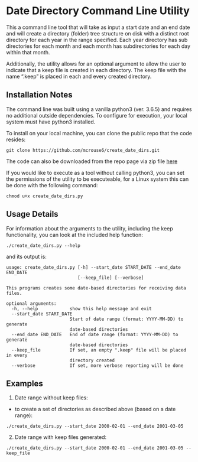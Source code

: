 # Date Directory Command Line Utility

This a command line tool that will take as input a start date and an end date and will create a directory (folder) tree structure on disk with a distinct root directory for each year in the range specified.  Each year directory has sub directories for each month and each month has subdirectories for each day within that month. 

Additionally, the utility allows for an optional argument to allow the user  to indicate that a keep file is created in each directory. The keep file with the name “.keep” is placed in each and every created directory.


## Installation Notes
The command line was built using a vanilla python3 (ver. 3.6.5) and requires no additional outside dependencies.
To configure for execution, your local system must have python3 installed. 

To install on your local machine, you can clone the public repo that the code resides: 

```
git clone https://github.com/mcrouse6/create_date_dirs.git
```

The code can also be downloaded from the repo page via zip file [here](https://github.com/mcrouse6/create_date_dirs)

If you would like to execute as a tool without calling python3, you can set the permissions of the utility to be executeable, 
for a Linux system this can be done with the following command:

```
chmod u+x create_date_dirs.py
```

## Usage Details


For information about the arguments to the utility, including the keep functionality, you can look at the included help function:

```
./create_date_dirs.py --help
```

and its output is:

```
usage: create_date_dirs.py [-h] --start_date START_DATE --end_date END_DATE
                           [--keep_file] [--verbose]

This programs creates some date-based directories for receiving data files.

optional arguments:
  -h, --help            show this help message and exit
  --start_date START_DATE
                        Start of date range (format: YYYY-MM-DD) to generate
                        date-based directories
  --end_date END_DATE   End of date range (format: YYYY-MM-DD) to generate
                        date-based directories
  --keep_file           If set, an empty ".keep" file will be placed in every
                        directory created
  --verbose             If set, more verbose reporting will be done
```


## Examples

1. Date range without keep files: 
- to create a set of directories as described above (based on a date range):

```
./create_date_dirs.py --start_date 2000-02-01 --end_date 2001-03-05 
```

2. Date range with keep files generated:


```
./create_date_dirs.py --start_date 2000-02-01 --end_date 2001-03-05 --keep_file
```

